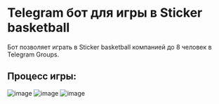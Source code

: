 # Telegram бот для игры в Sticker basketball

Бот позволяет играть в Sticker basketball компанией до 8 человек в Telegram Groups.

## Процесс игры:

![image](https://user-images.githubusercontent.com/117041301/235650867-111917c8-f71c-46bc-8a35-1ef75497aec6.png)
![image](https://user-images.githubusercontent.com/117041301/235651212-8c079981-db8f-4337-9a13-8d2fee73f76d.png)
![image](https://user-images.githubusercontent.com/117041301/235651091-8f5a62e2-0735-4849-a420-d210a5a602bd.png)


